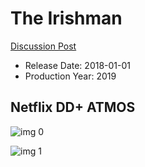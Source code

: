 # The Irishman

[Discussion Post](https://www.avsforum.com/threads/bass-eq-for-filtered-movies.2995212/post-58881186)

* Release Date: 2018-01-01
* Production Year: 2019

## Netflix DD+ ATMOS

![img 0](https://i.imgur.com/V6xev1Q.jpg)

![img 1](https://i.imgur.com/5mRUsII.png)

